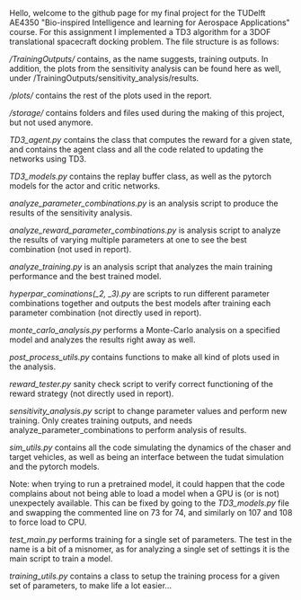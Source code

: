 Hello, welcome to the github page for my final project for the TUDelft AE4350 "Bio-inspired Intelligence and learning for Aerospace Applications" course. For this assignment I implemented a TD3 algorithm for a 3DOF translational spacecraft docking problem. The file structure is as follows:

*/TrainingOutputs/* contains, as the name suggests, training outputs. In addition, the plots from the sensitivity analysis can be found here as well, under /TrainingOutputs/sensitivity_analysis/results.

*/plots/* contains the rest of the plots used in the report.

*/storage/* contains folders and files used during the making of this project, but not used anymore.

*TD3_agent.py* contains the class that computes the reward for a given state, and contains the agent class and all the code related to updating the networks using TD3.

*TD3_models.py* contains the replay buffer class, as well as the pytorch models for the actor and critic networks.

*analyze_parameter_combinations.py* is an analysis script to produce the results of the sensitivity analysis.

*analyze_reward_parameter_combinations.py* is analysis script to analyze the results of varying multiple parameters at one to see the best combination (not used in report).

*analyze_training.py* is an analysis script that analyzes the main training performance and the best trained model.

*hyperpar_cominations(_2, _3).py* are scripts to run different parameter combinations together and outputs the best models after training each parameter combination (not directly used in report).

*monte_carlo_analysis.py* performs a Monte-Carlo analysis on a specified model and analyzes the results right away as well.

*post_process_utils.py* contains functions to make all kind of plots used in the analysis.

*reward_tester.py* sanity check script to verify correct functioning of the reward strategy (not directly used in report).

*sensitivity_analysis.py* script to change parameter values and perform new training. Only creates training outputs, and needs analyze_parameter_combinations to perform analysis of results.

*sim_utils.py* contains all the code simulating the dynamics of the chaser and target vehicles, as well as being an interface between the tudat simulation and the pytorch models.


Note: when trying to run a pretrained model, it could happen that the code complains about not being able to load a model when a GPU is (or is not) unexpectely available. This can be fixed by going to the *TD3_models.py* file and swapping the commented line on 73 for 74, and similarly on 107 and 108 to force load to CPU.

*test_main.py* performs training for a single set of parameters. The test in the name is a bit of a misnomer, as for analyzing a single set of settings it is the main script to train a model.

*training_utils.py* contains a class to setup the training process for a given set of parameters, to make life a lot easier...
